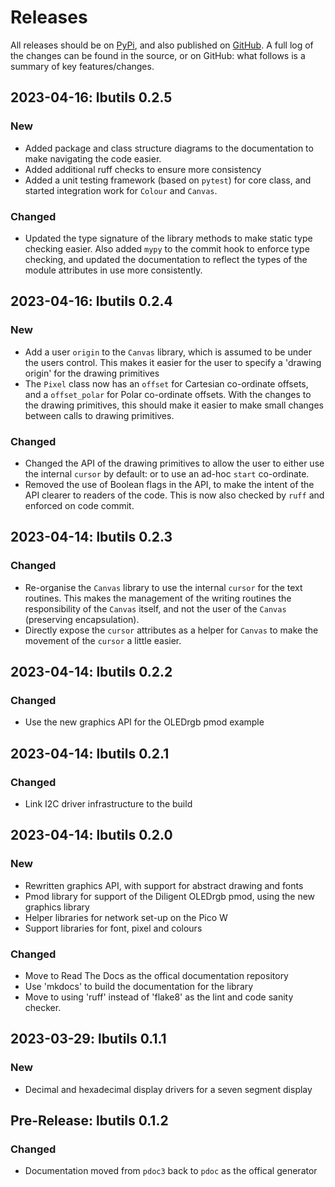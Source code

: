 # Releases

All releases should be on [PyPi](https://pypi.org/project/lbutils-mp/), and also published on [GitHub](https://github.com/dlove24/lbutils). A full log of the changes can be found in the source, or on GitHub: what follows is a summary of key features/changes.

## 2023-04-16: lbutils 0.2.5

### New

- Added package and class structure diagrams to the documentation to make navigating the code easier.
- Added additional ruff checks to ensure more consistency
- Added a unit testing framework (based on `pytest`) for core class, and started integration work for `Colour` and `Canvas`.

### Changed

- Updated the type signature of the library methods to make static type checking easier. Also added `mypy` to the commit hook to enforce type checking, and updated the documentation to reflect the types of the module attributes in use more consistently.

## 2023-04-16: lbutils 0.2.4

### New

- Add a user `origin` to the `Canvas` library, which is assumed to be under the users control. This makes it easier for the user to specify a 'drawing origin' for the drawing primitives
- The `Pixel` class now has an `offset` for Cartesian co-ordinate offsets, and a `offset_polar` for Polar co-ordinate offsets. With the changes to the drawing primitives, this should make it easier to make small changes between calls to drawing primitives.

### Changed

- Changed the API of the drawing primitives to allow the user to either use the internal `cursor` by default: or to use an ad-hoc `start` co-ordinate.
- Removed the use of Boolean flags in the API, to make the intent of the API clearer to readers of the code. This is now also checked by `ruff` and enforced on code commit.

## 2023-04-14: lbutils 0.2.3

### Changed

- Re-organise the `Canvas` library to use the internal `cursor` for the text routines. This makes the management of the writing routines the responsibility of the `Canvas` itself, and not the user of the `Canvas` (preserving encapsulation).
- Directly expose the `cursor` attributes as a helper for `Canvas` to make the movement of the `cursor` a little easier.

## 2023-04-14: lbutils 0.2.2

### Changed

- Use the new graphics API for the OLEDrgb pmod example

## 2023-04-14: lbutils 0.2.1

### Changed

- Link I2C driver infrastructure to the build

## 2023-04-14: lbutils 0.2.0

### New

- Rewritten graphics API, with support for abstract drawing and fonts
- Pmod library for support of the Diligent OLEDrgb pmod, using the new graphics library
- Helper libraries for network set-up on the Pico W
- Support libraries for font, pixel and colours

### Changed

- Move to Read The Docs as the offical documentation repository
- Use 'mkdocs' to build the documentation for the library
- Move to using 'ruff' instead of 'flake8' as the lint and code sanity checker.

## 2023-03-29: lbutils 0.1.1

### New

- Decimal and hexadecimal display drivers for a seven segment display

## Pre-Release: lbutils 0.1.2

### Changed

- Documentation moved from `pdoc3` back to `pdoc` as the offical generator
